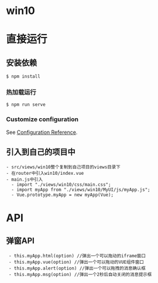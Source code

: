 # win10

# 直接运行
## 安装依赖
```
$ npm install
```

### 热加载运行
```
$ npm run serve
```

### Customize configuration
See [Configuration Reference](https://cli.vuejs.org/config/).

## 引入到自己的项目中
```
- src/views/win10整个复制到自己项目的views目录下
- 在router中引入win10/index.vue
- main.js中引入
  - import "./views/win10/css/main.css";
  - import myApp from "./views/win10/MyUI/js/myApp.js";
  - Vue.prototype.myApp = new myApp(Vue);
```
# API
## 弹窗API
```
 - this.myApp.html(option) //弹出一个可以拖动的iframe窗口
 - this.myApp.vue(option) //弹出一个可以拖动的VUE组件窗口
 - this.myApp.alert(option) //弹出一个可以拖拽的消息确认框
 - this.myApp.msg(option) //弹出一个2秒后自动关闭的消息提示框
```
